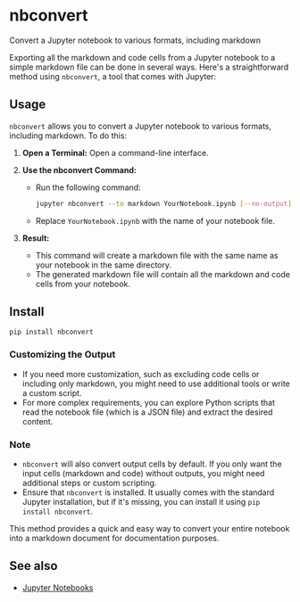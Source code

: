 # nbconvert

Convert a Jupyter notebook to various formats, including markdown

Exporting all the markdown and code cells from a Jupyter notebook to a simple markdown file can be done in several ways. Here's a straightforward method using `nbconvert`, a tool that comes with Jupyter:

## Usage

`nbconvert` allows you to convert a Jupyter notebook to various formats, including markdown. To do this:

1. **Open a Terminal:** Open a command-line interface.

2. **Use the nbconvert Command:**
   - Run the following command:
     ```bash
     jupyter nbconvert --to markdown YourNotebook.ipynb [--no-output]
     ```
   - Replace `YourNotebook.ipynb` with the name of your notebook file.

3. **Result:**
   - This command will create a markdown file with the same name as your notebook in the same directory.
   - The generated markdown file will contain all the markdown and code cells from your notebook.

## Install

```shell
pip install nbconvert
```
### Customizing the Output

- If you need more customization, such as excluding code cells or including only markdown, you might need to use additional tools or write a custom script.
- For more complex requirements, you can explore Python scripts that read the notebook file (which is a JSON file) and extract the desired content.

### Note

- `nbconvert` will also convert output cells by default. If you only want the input cells (markdown and code) without outputs, you might need additional steps or custom scripting.
- Ensure that `nbconvert` is installed. It usually comes with the standard Jupyter installation, but if it's missing, you can install it using `pip install nbconvert`.

This method provides a quick and easy way to convert your entire notebook into a markdown document for documentation purposes.

## See also

- [Jupyter Notebooks](README.md)